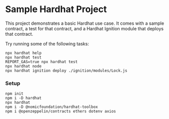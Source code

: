 # Sample Hardhat Project

This project demonstrates a basic Hardhat use case. It comes with a sample contract, a test for that contract, and a Hardhat Ignition module that deploys that contract.

Try running some of the following tasks:

```shell
npx hardhat help
npx hardhat test
REPORT_GAS=true npx hardhat test
npx hardhat node
npx hardhat ignition deploy ./ignition/modules/Lock.js
```

### Setup
```
npm init
npm i -D hardhat
npx hardhat
npm i -D @nomicfoundation/hardhat-toolbox
npm i @openzeppelin/contracts ethers dotenv axios
```